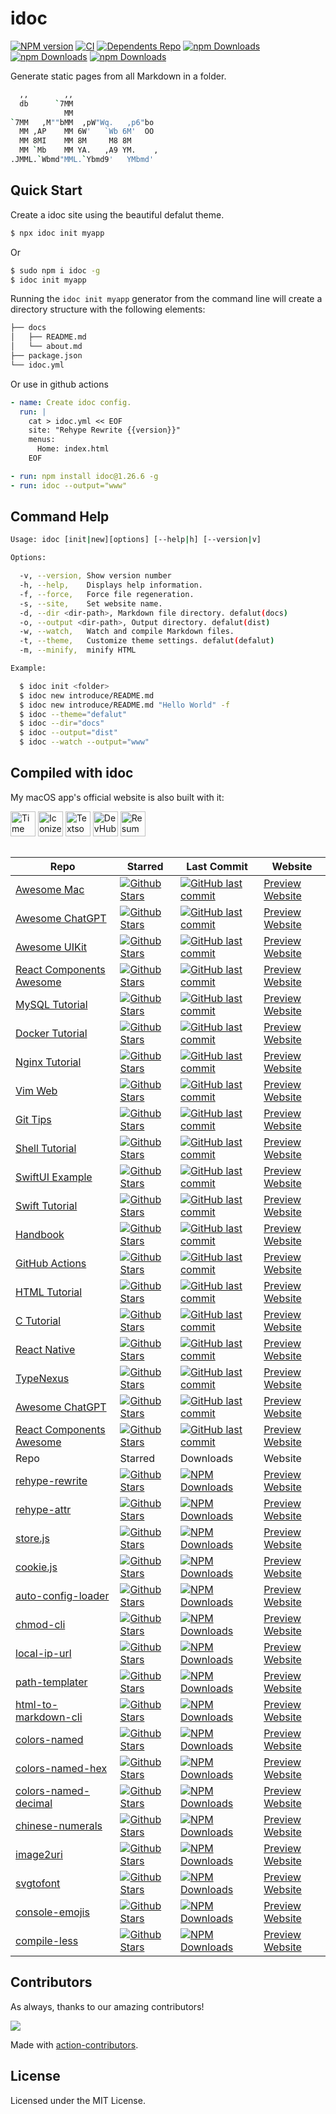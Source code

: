 <!--idoc:ignore:start-->
idoc
===
<!--idoc:ignore:end-->

[![NPM version](https://img.shields.io/npm/v/idoc.svg?style=flat)](https://npmjs.org/package/idoc)
[![CI](https://github.com/jaywcjlove/idoc/actions/workflows/ci.yml/badge.svg)](https://github.com/jaywcjlove/idoc/actions/workflows/ci.yml)
[![Dependents Repo](https://badgen.net/github/dependents-repo/jaywcjlove/idoc)](https://github.com/jaywcjlove/idoc/network/dependents)
[![npm Downloads](https://img.shields.io/npm/dw/idoc?style=flat)](https://www.npmjs.com/package/idoc)
[![npm Downloads](https://img.shields.io/npm/dm/idoc?style=flat)](https://www.npmjs.com/package/idoc)
[![npm Downloads](https://img.shields.io/npm/dy/idoc?style=flat)](https://www.npmjs.com/package/idoc)

Generate static pages from all Markdown in a folder.

```bash
  ,,        ,,
  db      `7MM
            MM
`7MM   ,M""bMM  ,pW"Wq.   ,p6"bo
  MM ,AP    MM 6W'   `Wb 6M'  OO
  MM 8MI    MM 8M     M8 8M
  MM `Mb    MM YA.   ,A9 YM.    ,
.JMML.`Wbmd"MML.`Ybmd9'   YMbmd'
```

## Quick Start

Create a idoc site using the beautiful defalut theme.

```bash
$ npx idoc init myapp
```

Or

```bash
$ sudo npm i idoc -g
$ idoc init myapp
```

Running the `idoc init myapp` generator from the command line will create a directory structure with the following elements:

```bash
├── docs
│   ├── README.md
│   └── about.md
├── package.json
└── idoc.yml
```

Or use in github actions

```yml
- name: Create idoc config.
  run: |
    cat > idoc.yml << EOF
    site: "Rehype Rewrite {{version}}"
    menus:
      Home: index.html
    EOF

- run: npm install idoc@1.26.6 -g
- run: idoc --output="www"
```

## Command Help

```bash
Usage: idoc [init|new][options] [--help|h] [--version|v]

Options:

  -v, --version, Show version number
  -h, --help,    Displays help information.
  -f, --force,   Force file regeneration.
  -s, --site,    Set website name.
  -d, --dir <dir-path>, Markdown file directory. defalut(docs)
  -o, --output <dir-path>, Output directory. defalut(dist)
  -w, --watch,   Watch and compile Markdown files.
  -t, --theme,   Customize theme settings. defalut(defalut)
  -m, --minify,  minify HTML

Example:

  $ idoc init <folder>
  $ idoc new introduce/README.md
  $ idoc new introduce/README.md "Hello World" -f
  $ idoc --theme="defalut"
  $ idoc --dir="docs"
  $ idoc --output="dist"
  $ idoc --watch --output="www"
```

## Compiled with idoc

My macOS app's official website is also built with it:

<div style="display: inline_block">
  <a target="_blank" href="https://wangchujiang.com/time-passage/" title="Time Passage for macOS/iOS"><img align="center" alt="Time Passage for macOS/iOS" height="40" width="40" src="https://github.com/jaywcjlove/time-passage/assets/1680273/70bf83db-c1b0-4187-ad9c-dee7a99ab1ca"></a>
  <a target="_blank" href="https://wangchujiang.com/IconizeFolder/" title="IconizeFolder for macOS"><img align="center" alt="Iconize Folder" height="40" width="40" src="https://github.com/jaywcjlove/jaywcjlove/assets/1680273/fa9d8b9c-1e51-4ded-877c-fa5b21c47220"></a>
  <a target="_blank" href="https://wangchujiang.com/TextSoundSaver/" title="Textsound Saver for macOS"><img align="center" alt="Textsound Saver" height="40" width="40" src="https://github.com/jaywcjlove/jaywcjlove/assets/1680273/0595e842-980b-4574-8891-a8ba853a08be"></a>
  <a target="_blank" href="https://wangchujiang.com/DevHub/" title="DevHub for macOS"><img align="center" alt="DevHub" height="40" width="40" src="https://github.com/jaywcjlove/jaywcjlove/assets/1680273/a17d8424-9163-4cbb-bbee-a9b85c9d5b5e"></a>
  <a target="_blank" href="https://wangchujiang.com/ResumeRevise/" title="Resume Revise for macOS"><img align="center" alt="Resume Revise" height="40" width="40" src="https://github.com/jaywcjlove/jaywcjlove/assets/1680273/c9954a20-1905-48de-bdf8-d71837974aa2"></a>
</div>
<br />

| Repo | Starred | Last Commit | Website |
| ---- | ---- | ---- | ---- |
| [Awesome Mac](https://github.com/jaywcjlove/awesome-mac) | [![Github Stars](https://img.shields.io/github/stars/jaywcjlove/awesome-mac.svg)](https://github.com/jaywcjlove/awesome-mac/stargazers) | [![GitHub last commit](https://img.shields.io/github/last-commit/jaywcjlove/awesome-mac?style=flat&label=last)](https://github.com/jaywcjlove/awesome-mac/commits) | [Preview Website](https://jaywcjlove.github.io/awesome-mac) |
| [Awesome ChatGPT](https://github.com/jaywcjlove/awesome-chatgpt) | [![Github Stars](https://img.shields.io/github/stars/jaywcjlove/awesome-chatgpt.svg)](https://github.com/jaywcjlove/awesome-chatgpt/stargazers) | [![GitHub last commit](https://img.shields.io/github/last-commit/jaywcjlove/awesome-chatgpt?style=flat&label=last)](https://github.com/jaywcjlove/awesome-chatgpt/commits) | [Preview Website](https://jaywcjlove.github.io/awesome-chatgpt) |
| [Awesome UIKit](https://github.com/jaywcjlove/shell-tutorialawesome-uikit) | [![Github Stars](https://img.shields.io/github/stars/jaywcjlove/awesome-uikit.svg)](https://github.com/jaywcjlove/awesome-uikit/stargazers) | [![GitHub last commit](https://img.shields.io/github/last-commit/jaywcjlove/awesome-uikit?style=flat&label=last)](https://github.com/jaywcjlove/awesome-uikit/commits) | [Preview Website](https://jaywcjlove.github.io/awesome-uikit) |
| [React Components Awesome](https://github.com/jaywcjlove/react-components-awesome) | [![Github Stars](https://img.shields.io/github/stars/jaywcjlove/react-components-awesome.svg)](https://github.com/jaywcjlove/react-components-awesome/stargazers) | [![GitHub last commit](https://img.shields.io/github/last-commit/jaywcjlove/react-components-awesome?style=flat&label=last)](https://github.com/jaywcjlove/react-components-awesome/commits) | [Preview Website](https://jaywcjlove.github.io/react-components-awesome) |
| [MySQL Tutorial](https://github.com/jaywcjlove/mysql-tutorial) | [![Github Stars](https://img.shields.io/github/stars/jaywcjlove/mysql-tutorial.svg)](https://github.com/jaywcjlove/mysql-tutorial/stargazers) | [![GitHub last commit](https://img.shields.io/github/last-commit/jaywcjlove/mysql-tutorial?style=flat&label=last)](https://github.com/jaywcjlove/mysql-tutorial/commits) | [Preview Website](https://jaywcjlove.github.io/mysql-tutorial) |
| [Docker Tutorial](https://github.com/jaywcjlove/docker-tutorial) | [![Github Stars](https://img.shields.io/github/stars/jaywcjlove/docker-tutorial.svg)](https://github.com/jaywcjlove/docker-tutorial/stargazers) | [![GitHub last commit](https://img.shields.io/github/last-commit/jaywcjlove/docker-tutorial?style=flat&label=last)](https://github.com/jaywcjlove/docker-tutorial/commits) | [Preview Website](https://jaywcjlove.github.io/docker-tutorial) |
| [Nginx Tutorial](https://github.com/jaywcjlove/nginx-tutorial) | [![Github Stars](https://img.shields.io/github/stars/jaywcjlove/nginx-tutorial.svg)](https://github.com/jaywcjlove/nginx-tutorial/stargazers) | [![GitHub last commit](https://img.shields.io/github/last-commit/jaywcjlove/nginx-tutorial?style=flat&label=last)](https://github.com/jaywcjlove/nginx-tutorial/commits) | [Preview Website](https://jaywcjlove.github.io/nginx-tutorial) |
| [Vim Web](https://github.com/jaywcjlove/vim-web) | [![Github Stars](https://img.shields.io/github/stars/jaywcjlove/vim-web.svg)](https://github.com/jaywcjlove/vim-web/stargazers) | [![GitHub last commit](https://img.shields.io/github/last-commit/jaywcjlove/vim-web?style=flat&label=last)](https://github.com/jaywcjlove/vim-web/commits) | [Preview Website](https://jaywcjlove.github.io/vim-web) |
| [Git Tips](https://github.com/jaywcjlove/git-tips) | [![Github Stars](https://img.shields.io/github/stars/jaywcjlove/git-tips.svg)](https://github.com/jaywcjlove/git-tips/stargazers) | [![GitHub last commit](https://img.shields.io/github/last-commit/jaywcjlove/git-tips?style=flat&label=last)](https://github.com/jaywcjlove/git-tips/commits) | [Preview Website](https://jaywcjlove.github.io/git-tips) |
| [Shell Tutorial](https://github.com/jaywcjlove/shell-tutorial) | [![Github Stars](https://img.shields.io/github/stars/jaywcjlove/shell-tutorial.svg)](https://github.com/jaywcjlove/shell-tutorial/stargazers) | [![GitHub last commit](https://img.shields.io/github/last-commit/jaywcjlove/shell-tutorial?style=flat&label=last)](https://github.com/jaywcjlove/shell-tutorial/commits) | [Preview Website](https://jaywcjlove.github.io/shell-tutorial) |
| [SwiftUI Example](https://github.com/jaywcjlove/swiftui-example) | [![Github Stars](https://img.shields.io/github/stars/jaywcjlove/swiftui-example.svg)](https://github.com/jaywcjlove/swiftui-example/stargazers) | [![GitHub last commit](https://img.shields.io/github/last-commit/jaywcjlove/swiftui-example?style=flat&label=last)](https://github.com/jaywcjlove/swiftui-example/commits) | [Preview Website](https://jaywcjlove.github.io/swiftui-example) |
| [Swift Tutorial](https://github.com/jaywcjlove/swift-tutorial) | [![Github Stars](https://img.shields.io/github/stars/jaywcjlove/swift-tutorial.svg)](https://github.com/jaywcjlove/swift-tutorial/stargazers) | [![GitHub last commit](https://img.shields.io/github/last-commit/jaywcjlove/swift-tutorial?style=flat&label=last)](https://github.com/jaywcjlove/swift-tutorial/commits) | [Preview Website](https://jaywcjlove.github.io/swift-tutorial) |
| [Handbook](https://github.com/jaywcjlove/handbook) | [![Github Stars](https://img.shields.io/github/stars/jaywcjlove/handbook.svg)](https://github.com/jaywcjlove/handbook/stargazers) | [![GitHub last commit](https://img.shields.io/github/last-commit/jaywcjlove/handbook?style=flat&label=last)](https://github.com/jaywcjlove/handbook/commits) | [Preview Website](https://jaywcjlove.github.io/handbook) |
| [GitHub Actions](https://github.com/jaywcjlove/github-actions) | [![Github Stars](https://img.shields.io/github/stars/jaywcjlove/github-actions.svg)](https://github.com/jaywcjlove/github-actions/stargazers) | [![GitHub last commit](https://img.shields.io/github/last-commit/jaywcjlove/github-actions?style=flat&label=last)](https://github.com/jaywcjlove/github-actions/commits) | [Preview Website](https://jaywcjlove.github.io/github-actions) |
| [HTML Tutorial](https://github.com/jaywcjlove/html-tutorial) | [![Github Stars](https://img.shields.io/github/stars/jaywcjlove/html-tutorial.svg)](https://github.com/jaywcjlove/html-tutorial/stargazers) | [![GitHub last commit](https://img.shields.io/github/last-commit/jaywcjlove/html-tutorial?style=flat&label=last)](https://github.com/jaywcjlove/html-tutorial/commits) | [Preview Website](https://jaywcjlove.github.io/html-tutorial) |
| [C Tutorial](https://github.com/jaywcjlove/c-tutorial) | [![Github Stars](https://img.shields.io/github/stars/jaywcjlove/c-tutorial.svg)](https://github.com/jaywcjlove/c-tutorial/stargazers) | [![GitHub last commit](https://img.shields.io/github/last-commit/jaywcjlove/c-tutorial?style=flat&label=last)](https://github.com/jaywcjlove/c-tutorial/commits) | [Preview Website](https://jaywcjlove.github.io/c-tutorial) |
| [React Native](https://github.com/jaywcjlove/react-native) | [![Github Stars](https://img.shields.io/github/stars/jaywcjlove/react-native.svg)](https://github.com/jaywcjlove/react-native/stargazers) | [![GitHub last commit](https://img.shields.io/github/last-commit/jaywcjlove/react-native?style=flat&label=last)](https://github.com/jaywcjlove/react-native/commits) | [Preview Website](https://jaywcjlove.github.io/react-native) |
| [TypeNexus](https://github.com/jaywcjlove/typenexus) | [![Github Stars](https://img.shields.io/github/stars/jaywcjlove/typenexus.svg)](https://github.com/jaywcjlove/typenexus/stargazers) | [![GitHub last commit](https://img.shields.io/github/last-commit/jaywcjlove/typenexus?style=flat&label=last)](https://github.com/jaywcjlove/typenexus/commits) | [Preview Website](https://jaywcjlove.github.io/typenexus) |
| [Awesome ChatGPT](https://github.com/jaywcjlove/awesome-chatgpt) | [![Github Stars](https://img.shields.io/github/stars/jaywcjlove/awesome-chatgpt.svg)](https://github.com/jaywcjlove/awesome-chatgpt/stargazers) | [![GitHub last commit](https://img.shields.io/github/last-commit/jaywcjlove/awesome-chatgpt?style=flat&label=last)](https://github.com/jaywcjlove/awesome-chatgpt/commits) | [Preview Website](https://jaywcjlove.github.io/awesome-chatgpt) |
| [React Components Awesome](https://github.com/jaywcjlove/react-components-awesome) | [![Github Stars](https://img.shields.io/github/stars/jaywcjlove/react-components-awesome.svg)](https://github.com/jaywcjlove/react-components-awesome/stargazers) | [![GitHub last commit](https://img.shields.io/github/last-commit/jaywcjlove/react-components-awesome?style=flat&label=last)](https://github.com/jaywcjlove/react-components-awesome/commits) | [Preview Website](https://jaywcjlove.github.io/react-components-awesome) |
| Repo | Starred | Downloads | Website |
| [rehype-rewrite](https://github.com/jaywcjlove/rehype-rewrite) | [![Github Stars](https://img.shields.io/github/stars/jaywcjlove/rehype-rewrite.svg)](https://github.com/jaywcjlove/rehype-rewrite/stargazers) | [![NPM Downloads](https://img.shields.io/npm/dm/rehype-rewrite.svg?label=&logo=npm&style=flat&labelColor=ffacab&color=dd4e4c)](https://www.npmjs.com/package/rehype-rewrite) | [Preview Website](https://jaywcjlove.github.io/rehype-rewrite) |
| [rehype-attr](https://github.com/jaywcjlove/rehype-attr) | [![Github Stars](https://img.shields.io/github/stars/jaywcjlove/rehype-attr.svg)](https://github.com/jaywcjlove/rehype-attr/stargazers) | [![NPM Downloads](https://img.shields.io/npm/dm/rehype-attr.svg?label=&logo=npm&style=flat&labelColor=ffacab&color=dd4e4c)](https://www.npmjs.com/package/rehype-attr) | [Preview Website](https://jaywcjlove.github.io/rehype-attr) |
| [store.js](https://github.com/jaywcjlove/store.js) | [![Github Stars](https://img.shields.io/github/stars/jaywcjlove/store.js.svg)](https://github.com/jaywcjlove/store.js/stargazers) | [![NPM Downloads](https://img.shields.io/npm/dm/storejs.svg?label=&logo=npm&style=flat&labelColor=ffacab&color=dd4e4c)](https://www.npmjs.com/package/storejs) | [Preview Website](https://jaywcjlove.github.io/store.js) |
| [cookie.js](https://github.com/jaywcjlove/cookie.js) | [![Github Stars](https://img.shields.io/github/stars/jaywcjlove/cookie.js.svg)](https://github.com/jaywcjlove/cookie.js/stargazers) | [![NPM Downloads](https://img.shields.io/npm/dm/cookiejs.svg?label=&logo=npm&style=flat&labelColor=ffacab&color=dd4e4c)](https://www.npmjs.com/package/cookiejs) | [Preview Website](https://jaywcjlove.github.io/cookie.js) |
| [auto-config-loader](https://github.com/jaywcjlove/auto-config-loader) | [![Github Stars](https://img.shields.io/github/stars/jaywcjlove/auto-config-loader.svg)](https://github.com/jaywcjlove/auto-config-loader/stargazers) | [![NPM Downloads](https://img.shields.io/npm/dm/auto-config-loader.svg?label=&logo=npm&style=flat&labelColor=ffacab&color=dd4e4c)](https://www.npmjs.com/package/auto-config-loader) | [Preview Website](https://jaywcjlove.github.io/auto-config-loader) |
| [chmod-cli](https://github.com/jaywcjlove/chmod-cli) | [![Github Stars](https://img.shields.io/github/stars/jaywcjlove/chmod-cli.svg)](https://github.com/jaywcjlove/chmod-cli/stargazers) | [![NPM Downloads](https://img.shields.io/npm/dm/chmod-cli.svg?label=&logo=npm&style=flat&labelColor=ffacab&color=dd4e4c)](https://www.npmjs.com/package/chmod-cli) | [Preview Website](https://jaywcjlove.github.io/chmod-cli) |
| [local-ip-url](https://github.com/jaywcjlove/local-ip-url) | [![Github Stars](https://img.shields.io/github/stars/jaywcjlove/local-ip-url.svg)](https://github.com/jaywcjlove/local-ip-url/stargazers) | [![NPM Downloads](https://img.shields.io/npm/dm/local-ip-url.svg?label=&logo=npm&style=flat&labelColor=ffacab&color=dd4e4c)](https://www.npmjs.com/package/local-ip-url) | [Preview Website](https://jaywcjlove.github.io/local-ip-url) |
| [path-templater](https://github.com/jaywcjlove/path-templater) | [![Github Stars](https://img.shields.io/github/stars/jaywcjlove/path-templater.svg)](https://github.com/jaywcjlove/path-templater/stargazers) | [![NPM Downloads](https://img.shields.io/npm/dm/path-templater.svg?label=&logo=npm&style=flat&labelColor=ffacab&color=dd4e4c)](https://www.npmjs.com/package/path-templater) | [Preview Website](https://jaywcjlove.github.io/path-templater) |
| [html-to-markdown-cli](https://github.com/jaywcjlove/html-to-markdown-cli) | [![Github Stars](https://img.shields.io/github/stars/jaywcjlove/html-to-markdown-cli.svg)](https://github.com/jaywcjlove/html-to-markdown-cli/stargazers) | [![NPM Downloads](https://img.shields.io/npm/dm/@wcj/html-to-markdown.svg?label=&logo=npm&style=flat&labelColor=ffacab&color=dd4e4c)](https://www.npmjs.com/package/@wcj/html-to-markdown) | [Preview Website](https://jaywcjlove.github.io/html-to-markdown-cli) |
| [colors-named](https://github.com/jaywcjlove/colors-named) | [![Github Stars](https://img.shields.io/github/stars/jaywcjlove/colors-named.svg)](https://github.com/jaywcjlove/colors-named/stargazers) | [![NPM Downloads](https://img.shields.io/npm/dm/colors-named.svg?label=&logo=npm&style=flat&labelColor=ffacab&color=dd4e4c)](https://www.npmjs.com/package/colors-named) | [Preview Website](https://jaywcjlove.github.io/colors-named) |
| [colors-named-hex](https://github.com/jaywcjlove/colors-named-hex) | [![Github Stars](https://img.shields.io/github/stars/jaywcjlove/colors-named-hex.svg)](https://github.com/jaywcjlove/colors-named-hex/stargazers) | [![NPM Downloads](https://img.shields.io/npm/dm/colors-named-hex.svg?label=&logo=npm&style=flat&labelColor=ffacab&color=dd4e4c)](https://www.npmjs.com/package/colors-named-hex) | [Preview Website](https://jaywcjlove.github.io/colors-named-hex) |
| [colors-named-decimal](https://github.com/jaywcjlove/colors-named-decimal) | [![Github Stars](https://img.shields.io/github/stars/jaywcjlove/colors-named-decimal.svg)](https://github.com/jaywcjlove/colors-named-decimal/stargazers) | [![NPM Downloads](https://img.shields.io/npm/dm/colors-named-decimal.svg?label=&logo=npm&style=flat&labelColor=ffacab&color=dd4e4c)](https://www.npmjs.com/package/colors-named-decimal) | [Preview Website](https://jaywcjlove.github.io/colors-named-decimal) |
| [chinese-numerals](https://github.com/jaywcjlove/chinese-numerals) | [![Github Stars](https://img.shields.io/github/stars/jaywcjlove/chinese-numerals.svg)](https://github.com/jaywcjlove/chinese-numerals/stargazers) | [![NPM Downloads](https://img.shields.io/npm/dm/@wcj/chinese-numerals.svg?label=&logo=npm&style=flat&labelColor=ffacab&color=dd4e4c)](https://www.npmjs.com/package/@wcj/chinese-numerals) | [Preview Website](https://jaywcjlove.github.io/chinese-numerals) |
| [image2uri](https://github.com/jaywcjlove/image2uri) | [![Github Stars](https://img.shields.io/github/stars/jaywcjlove/image2uri.svg)](https://github.com/jaywcjlove/image2uri/stargazers) | [![NPM Downloads](https://img.shields.io/npm/dm/image2uri.svg?label=&logo=npm&style=flat&labelColor=ffacab&color=dd4e4c)](https://www.npmjs.com/package/image2uri) | [Preview Website](https://jaywcjlove.github.io/image2uri) |
| [svgtofont](https://github.com/jaywcjlove/svgtofont) | [![Github Stars](https://img.shields.io/github/stars/jaywcjlove/svgtofont.svg)](https://github.com/jaywcjlove/svgtofont/stargazers) | [![NPM Downloads](https://img.shields.io/npm/dm/svgtofont.svg?label=&logo=npm&style=flat&labelColor=ffacab&color=dd4e4c)](https://www.npmjs.com/package/svgtofont) | [Preview Website](https://jaywcjlove.github.io/svgtofont) |
| [console-emojis](https://github.com/jaywcjlove/console-emojis) | [![Github Stars](https://img.shields.io/github/stars/jaywcjlove/console-emojis.svg)](https://github.com/jaywcjlove/console-emojis/stargazers) | [![NPM Downloads](https://img.shields.io/npm/dm/console-emojis.svg?label=&logo=npm&style=flat&labelColor=ffacab&color=dd4e4c)](https://www.npmjs.com/package/console-emojis) | [Preview Website](https://jaywcjlove.github.io/console-emojis) |
| [compile-less](https://github.com/jaywcjlove/compile-less) | [![Github Stars](https://img.shields.io/github/stars/jaywcjlove/compile-less.svg)](https://github.com/jaywcjlove/compile-less/stargazers) | [![NPM Downloads](https://img.shields.io/npm/dm/compile-less-cli.svg?label=&logo=npm&style=flat&labelColor=ffacab&color=dd4e4c)](https://www.npmjs.com/package/compile-less-cli) | [Preview Website](https://jaywcjlove.github.io/compile-less) |
<!--rehype:style=width: 100%; display: inline-table;-->

## Contributors

As always, thanks to our amazing contributors!

<a href="https://github.com/jaywcjlove/idoc/graphs/contributors">
  <img src="https://jaywcjlove.github.io/idoc/CONTRIBUTORS.svg" />
</a>

Made with [action-contributors](https://github.com/jaywcjlove/github-action-contributors).

## License

Licensed under the MIT License.
